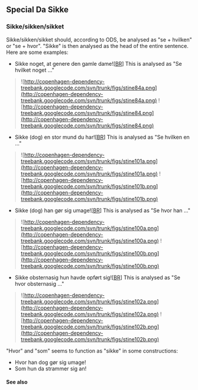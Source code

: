 ## Special Da Sikke ##

### Sikke/sikken/sikket ###

Sikke/sikken/sikket should, according to ODS, be analysed as "se + hvilken" or "se + hvor". "Sikke" is then analysed as the head of the entire sentence. Here are some examples:

  * Sikke noget, at genere den gamle dame![[BR](BR.md)] This is analysed as "Se hvilket noget ..."
> ![http://copenhagen-dependency-treebank.googlecode.com/svn/trunk/figs/stine84a.png](http://copenhagen-dependency-treebank.googlecode.com/svn/trunk/figs/stine84a.png) ![http://copenhagen-dependency-treebank.googlecode.com/svn/trunk/figs/stine84.png](http://copenhagen-dependency-treebank.googlecode.com/svn/trunk/figs/stine84.png)
  * Sikke (dog) en stor mund du har![[BR](BR.md)] This is analysed as "Se hvilken en ..."
> ![http://copenhagen-dependency-treebank.googlecode.com/svn/trunk/figs/stine101a.png](http://copenhagen-dependency-treebank.googlecode.com/svn/trunk/figs/stine101a.png) ![http://copenhagen-dependency-treebank.googlecode.com/svn/trunk/figs/stine101b.png](http://copenhagen-dependency-treebank.googlecode.com/svn/trunk/figs/stine101b.png)
  * Sikke (dog) han gør sig umage![[BR](BR.md)] This is analysed as "Se hvor han ..."
> ![http://copenhagen-dependency-treebank.googlecode.com/svn/trunk/figs/stine100a.png](http://copenhagen-dependency-treebank.googlecode.com/svn/trunk/figs/stine100a.png) ![http://copenhagen-dependency-treebank.googlecode.com/svn/trunk/figs/stine100b.png](http://copenhagen-dependency-treebank.googlecode.com/svn/trunk/figs/stine100b.png)
  * Sikke obsternasig hun havde opført sig![[BR](BR.md)] This is analysed as "Se hvor obsternasig ..."
> ![http://copenhagen-dependency-treebank.googlecode.com/svn/trunk/figs/stine102a.png](http://copenhagen-dependency-treebank.googlecode.com/svn/trunk/figs/stine102a.png) ![http://copenhagen-dependency-treebank.googlecode.com/svn/trunk/figs/stine102b.png](http://copenhagen-dependency-treebank.googlecode.com/svn/trunk/figs/stine102b.png)

"Hvor" and "som" seems to function as "sikke" in some constructions:

  * Hvor han dog gør sig umage!
  * Som hun da strammer sig an!


#### See also ####

